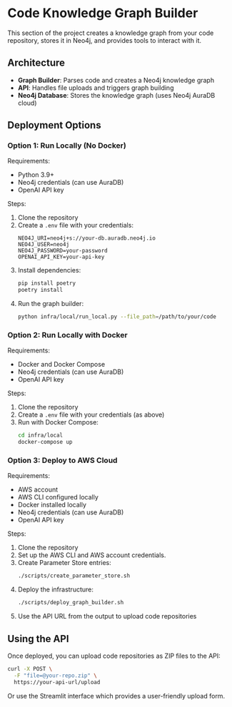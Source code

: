 # Code Knowledge Graph Builder

This section of the project creates a knowledge graph from your code repository, stores it in Neo4j, and provides tools to interact with it.

## Architecture

- **Graph Builder**: Parses code and creates a Neo4j knowledge graph
- **API**: Handles file uploads and triggers graph building
- **Neo4j Database**: Stores the knowledge graph (uses Neo4j AuraDB cloud)

## Deployment Options

### Option 1: Run Locally (No Docker)

Requirements:
- Python 3.9+
- Neo4j credentials (can use AuraDB)
- OpenAI API key

Steps:
1. Clone the repository
2. Create a `.env` file with your credentials:
   ```
   NEO4J_URI=neo4j+s://your-db.auradb.neo4j.io
   NEO4J_USER=neo4j
   NEO4J_PASSWORD=your-password
   OPENAI_API_KEY=your-api-key
   ```
3. Install dependencies:
   ```bash
   pip install poetry
   poetry install
   ```
4. Run the graph builder:
   ```bash
   python infra/local/run_local.py --file_path=/path/to/your/code
   ```

### Option 2: Run Locally with Docker

Requirements:
- Docker and Docker Compose
- Neo4j credentials (can use AuraDB)
- OpenAI API key

Steps:
1. Clone the repository
2. Create a `.env` file with your credentials (as above)
3. Run with Docker Compose:
   ```bash
   cd infra/local
   docker-compose up
   ```

### Option 3: Deploy to AWS Cloud

Requirements:
- AWS account
- AWS CLI configured locally
- Docker installed locally
- Neo4j credentials (can use AuraDB)
- OpenAI API key

Steps:
1. Clone the repository
2. Set up the AWS CLI and AWS account credentials.
3. Create Parameter Store entries:
   ```bash
   ./scripts/create_parameter_store.sh
   ```
4. Deploy the infrastructure:
   ```bash
   ./scripts/deploy_graph_builder.sh
   ```
5. Use the API URL from the output to upload code repositories

## Using the API

Once deployed, you can upload code repositories as ZIP files to the API:

```bash
curl -X POST \
  -F "file=@your-repo.zip" \
  https://your-api-url/upload
```

Or use the Streamlit interface which provides a user-friendly upload form.